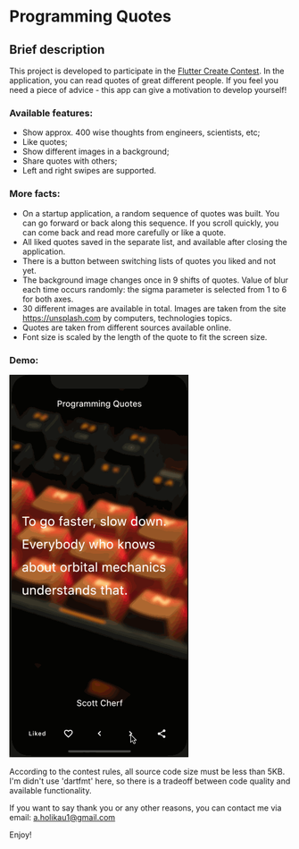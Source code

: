 # Programming Quotes

## Brief description
This project is developed to participate in the [Flutter Create Contest](https://flutter.dev/create). In the application, you can read quotes of great different people. If you feel you need a piece of advice - this app can give a motivation to develop yourself!

### Available features:
- Show approx. 400 wise thoughts from engineers, scientists, etc;
- Like quotes;
- Show different images in a background;
- Share quotes with others;
- Left and right swipes are supported.

### More facts:
- On a startup application, a random sequence of quotes was built. You can go forward or back along this sequence. If you scroll quickly, you can come back and read more carefully or like a quote.
- All liked quotes saved in the separate list, and available after closing the application.
- There is a button between switching lists of quotes you liked and not yet.
- The background image changes once in 9 shifts of quotes. Value of blur each time occurs randomly: the sigma parameter is selected from 1 to 6 for both axes.
- 30 different images are available in total. Images are taken from the site https://unsplash.com by computers, technologies topics.
- Quotes are taken from different sources available online.
- Font size is scaled by the length of the quote to fit the screen size.

### Demo:
![Programming Quotes Demo Gif](demo.gif)

According to the contest rules, all source code size must be less than 5KB. I'm didn't use 'dartfmt' here, so there is a tradeoff between code quality and available functionality.

If you want to say thank you or any other reasons, you can contact me via email: a.holikau1@gmail.com

Enjoy!